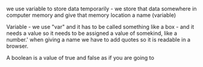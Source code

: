 we use variable to store data temporarily - we store that data somewhere in computer memory and give that memory location a name (variable)

Variable - we use "var" and it has to be called something like a box - and it needs a value so it needs to be assigned a value of somekind, like a number.'
when giving a name we have to add quotes so it is readable in a browser.


A boolean is a value of true and false 
as if you are going to 